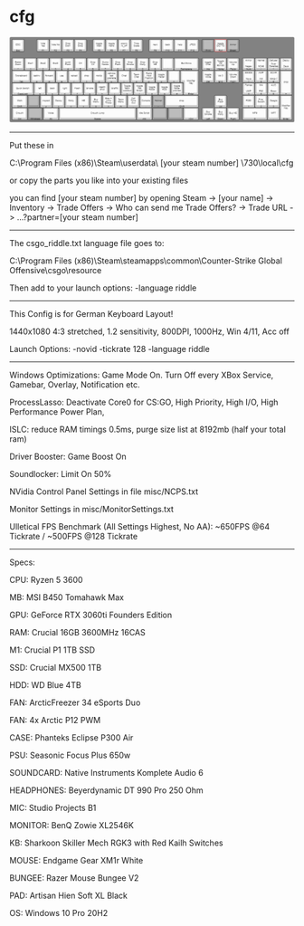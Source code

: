 # cfg

![Layout](https://github.com/RiddleCSGO/cfg/blob/main/riddle-cs-go-config.png?raw=true)

------------------------------------------------------------------

Put these in 

C:\Program Files (x86)\Steam\userdata\ [your steam number] \730\local\cfg

or copy the parts you like into your existing files

you can find [your steam number] by opening Steam -> [your name] -> Inventory -> Trade Offers -> Who can send me Trade Offers? -> Trade URL -> ...?partner=[your steam number]


------------------------------------------------------------------

The csgo_riddle.txt language file goes to:

C:\Program Files (x86)\Steam\steamapps\common\Counter-Strike Global Offensive\csgo\resource

Then add to your launch options: -language riddle

------------------------------------------------------------------

This Config is for German Keyboard Layout! 

1440x1080 4:3 stretched, 1.2 sensitivity, 800DPI, 1000Hz, Win 4/11, Acc off 

Launch Options: -novid -tickrate 128 -language riddle

------------------------------------------------------------------

Windows Optimizations: Game Mode On. Turn Off every XBox Service, Gamebar, Overlay, Notification etc.

ProcessLasso: Deactivate Core0 for CS:GO, High Priority, High I/O, High Performance Power Plan, 

ISLC: reduce RAM timings 0.5ms, purge size list at 8192mb (half your total ram)

Driver Booster: Game Boost On

Soundlocker: Limit On 50%

NVidia Control Panel Settings in file misc/NCPS.txt

Monitor Settings in misc/MonitorSettings.txt

Ulletical FPS Benchmark (All Settings Highest, No AA): ~650FPS @64 Tickrate / ~500FPS @128 Tickrate

------------------------------------------------------------------

Specs:

CPU: 			Ryzen 5 3600

MB: 			MSI B450 Tomahawk Max

GPU: 			GeForce RTX 3060ti Founders Edition

RAM: 			Crucial 16GB 3600MHz 16CAS

M1: 			Crucial P1 1TB SSD

SSD: 			Crucial MX500 1TB

HDD: 			WD Blue 4TB

FAN: 			ArcticFreezer 34 eSports Duo

FAN: 			4x Arctic P12 PWM

CASE: 			Phanteks Eclipse P300 Air

PSU: 			Seasonic Focus Plus 650w

SOUNDCARD: 		Native Instruments Komplete Audio 6

HEADPHONES: 	Beyerdynamic DT 990 Pro 250 Ohm

MIC: 			Studio Projects B1

MONITOR: 		BenQ Zowie XL2546K

KB: 			Sharkoon Skiller Mech RGK3 with Red Kailh Switches

MOUSE: 			Endgame Gear XM1r White

BUNGEE: 		Razer Mouse Bungee V2

PAD: 			Artisan Hien Soft XL Black

OS: 			Windows 10 Pro 20H2